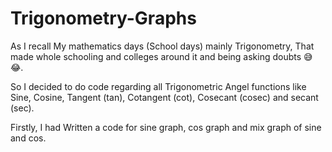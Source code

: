 # Trigonometry-Graphs
<p>As I recall My mathematics days (School days) mainly Trigonometry, That made whole schooling and colleges around it and being asking doubts 😅😂.</p>
<p>So I decided to do code regarding all Trigonometric Angel functions like Sine, Cosine, Tangent (tan), Cotangent (cot), Cosecant (cosec) and secant (sec).</p>
<p>Firstly, I had Written a code for sine graph, cos graph and mix graph of sine and cos.</p>
